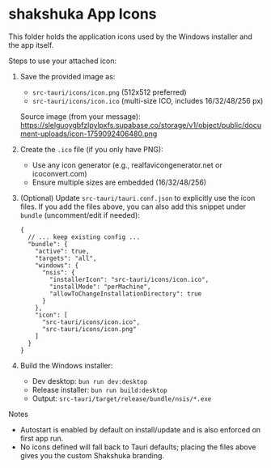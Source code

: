# shakshuka App Icons

This folder holds the application icons used by the Windows installer and the app itself.

Steps to use your attached icon:

1) Save the provided image as:
   - `src-tauri/icons/icon.png` (512x512 preferred)
   - `src-tauri/icons/icon.ico` (multi-size ICO, includes 16/32/48/256 px)

   Source image (from your message):
   https://slelguoygbfzlpylpxfs.supabase.co/storage/v1/object/public/document-uploads/icon-1759092406480.png

2) Create the `.ico` file (if you only have PNG):
   - Use any icon generator (e.g., realfavicongenerator.net or icoconvert.com)
   - Ensure multiple sizes are embedded (16/32/48/256)

3) (Optional) Update `src-tauri/tauri.conf.json` to explicitly use the icon files.
   If you add the files above, you can also add this snippet under `bundle` (uncomment/edit if needed):

   ```jsonc
   {
     // ... keep existing config ...
     "bundle": {
       "active": true,
       "targets": "all",
       "windows": {
         "nsis": {
           "installerIcon": "src-tauri/icons/icon.ico",
           "installMode": "perMachine",
           "allowToChangeInstallationDirectory": true
         }
       },
       "icon": [
         "src-tauri/icons/icon.ico",
         "src-tauri/icons/icon.png"
       ]
     }
   }
   ```

4) Build the Windows installer:
   - Dev desktop: `bun run dev:desktop`
   - Release installer: `bun run build:desktop`
   - Output: `src-tauri/target/release/bundle/nsis/*.exe`

Notes
- Autostart is enabled by default on install/update and is also enforced on first app run.
- No icons defined will fall back to Tauri defaults; placing the files above gives you the custom Shakshuka branding.